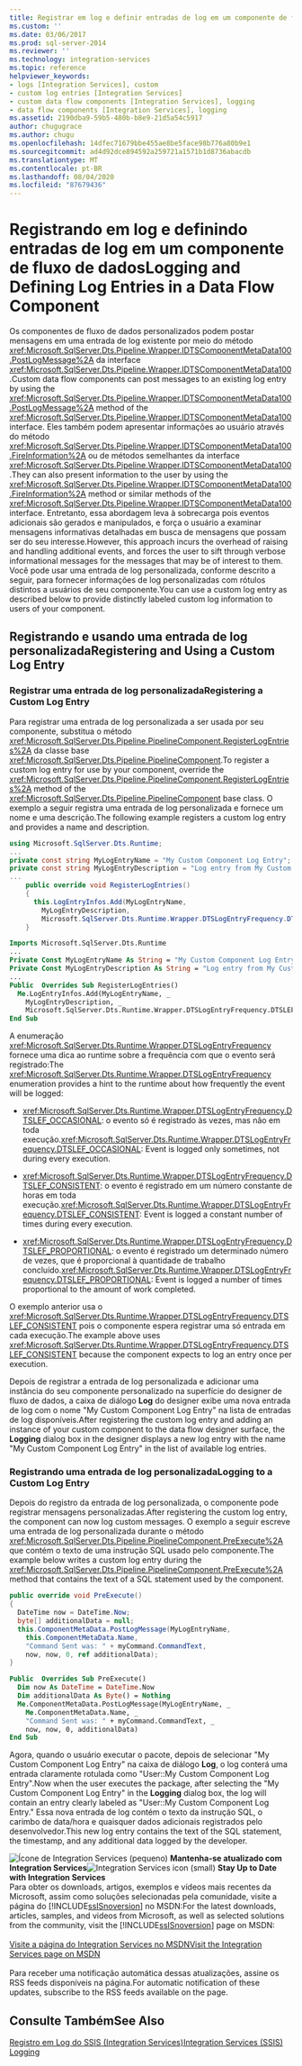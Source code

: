 ```yaml
---
title: Registrar em log e definir entradas de log em um componente de fluxo de dados | Microsoft Docs
ms.custom: ''
ms.date: 03/06/2017
ms.prod: sql-server-2014
ms.reviewer: ''
ms.technology: integration-services
ms.topic: reference
helpviewer_keywords:
- logs [Integration Services], custom
- custom log entries [Integration Services]
- custom data flow components [Integration Services], logging
- data flow components [Integration Services], logging
ms.assetid: 2190dba9-59b5-480b-b8e9-21d5a54c5917
author: chugugrace
ms.author: chugu
ms.openlocfilehash: 14dfec71679bbe455ae8be5face98b776a80b9e1
ms.sourcegitcommit: ad4d92dce894592a259721a1571b1d8736abacdb
ms.translationtype: MT
ms.contentlocale: pt-BR
ms.lasthandoff: 08/04/2020
ms.locfileid: "87679436"
---
```

# <a name="logging-and-defining-log-entries-in-a-data-flow-component"></a><span data-ttu-id="238ff-102">Registrando em log e definindo entradas de log em um componente de fluxo de dados</span><span class="sxs-lookup"><span data-stu-id="238ff-102">Logging and Defining Log Entries in a Data Flow Component</span></span>
  <span data-ttu-id="238ff-103">Os componentes de fluxo de dados personalizados podem postar mensagens em uma entrada de log existente por meio do método <xref:Microsoft.SqlServer.Dts.Pipeline.Wrapper.IDTSComponentMetaData100.PostLogMessage%2A> da interface <xref:Microsoft.SqlServer.Dts.Pipeline.Wrapper.IDTSComponentMetaData100>.</span><span class="sxs-lookup"><span data-stu-id="238ff-103">Custom data flow components can post messages to an existing log entry by using the <xref:Microsoft.SqlServer.Dts.Pipeline.Wrapper.IDTSComponentMetaData100.PostLogMessage%2A> method of the <xref:Microsoft.SqlServer.Dts.Pipeline.Wrapper.IDTSComponentMetaData100> interface.</span></span> <span data-ttu-id="238ff-104">Eles também podem apresentar informações ao usuário através do método <xref:Microsoft.SqlServer.Dts.Pipeline.Wrapper.IDTSComponentMetaData100.FireInformation%2A> ou de métodos semelhantes da interface <xref:Microsoft.SqlServer.Dts.Pipeline.Wrapper.IDTSComponentMetaData100>.</span><span class="sxs-lookup"><span data-stu-id="238ff-104">They can also present information to the user by using the <xref:Microsoft.SqlServer.Dts.Pipeline.Wrapper.IDTSComponentMetaData100.FireInformation%2A> method or similar methods of the <xref:Microsoft.SqlServer.Dts.Pipeline.Wrapper.IDTSComponentMetaData100> interface.</span></span> <span data-ttu-id="238ff-105">Entretanto, essa abordagem leva à sobrecarga pois eventos adicionais são gerados e manipulados, e força o usuário a examinar mensagens informativas detalhadas em busca de mensagens que possam ser do seu interesse.</span><span class="sxs-lookup"><span data-stu-id="238ff-105">However, this approach incurs the overhead of raising and handling additional events, and forces the user to sift through verbose informational messages for the messages that may be of interest to them.</span></span> <span data-ttu-id="238ff-106">Você pode usar uma entrada de log personalizada, conforme descrito a seguir, para fornecer informações de log personalizadas com rótulos distintos a usuários de seu componente.</span><span class="sxs-lookup"><span data-stu-id="238ff-106">You can use a custom log entry as described below to provide distinctly labeled custom log information to users of your component.</span></span>  
  
## <a name="registering-and-using-a-custom-log-entry"></a><span data-ttu-id="238ff-107">Registrando e usando uma entrada de log personalizada</span><span class="sxs-lookup"><span data-stu-id="238ff-107">Registering and Using a Custom Log Entry</span></span>  
  
### <a name="registering-a-custom-log-entry"></a><span data-ttu-id="238ff-108">Registrar uma entrada de log personalizada</span><span class="sxs-lookup"><span data-stu-id="238ff-108">Registering a Custom Log Entry</span></span>  
 <span data-ttu-id="238ff-109">Para registrar uma entrada de log personalizada a ser usada por seu componente, substitua o método <xref:Microsoft.SqlServer.Dts.Pipeline.PipelineComponent.RegisterLogEntries%2A> da classe base <xref:Microsoft.SqlServer.Dts.Pipeline.PipelineComponent>.</span><span class="sxs-lookup"><span data-stu-id="238ff-109">To register a custom log entry for use by your component, override the <xref:Microsoft.SqlServer.Dts.Pipeline.PipelineComponent.RegisterLogEntries%2A> method of the <xref:Microsoft.SqlServer.Dts.Pipeline.PipelineComponent> base class.</span></span> <span data-ttu-id="238ff-110">O exemplo a seguir registra uma entrada de log personalizada e fornece um nome e uma descrição.</span><span class="sxs-lookup"><span data-stu-id="238ff-110">The following example registers a custom log entry and provides a name and description.</span></span>  
  
```csharp  
using Microsoft.SqlServer.Dts.Runtime;  
...  
private const string MyLogEntryName = "My Custom Component Log Entry";  
private const string MyLogEntryDescription = "Log entry from My Custom Component ";  
...  
    public override void RegisterLogEntries()  
    {  
      this.LogEntryInfos.Add(MyLogEntryName,  
        MyLogEntryDescription,  
        Microsoft.SqlServer.Dts.Runtime.Wrapper.DTSLogEntryFrequency.DTSLEF_CONSISTENT);  
    }  
```  
  
```vb  
Imports Microsoft.SqlServer.Dts.Runtime  
...  
Private Const MyLogEntryName As String = "My Custom Component Log Entry"   
Private Const MyLogEntryDescription As String = "Log entry from My Custom Component "  
...  
Public  Overrides Sub RegisterLogEntries()   
  Me.LogEntryInfos.Add(MyLogEntryName, _  
    MyLogEntryDescription, _  
    Microsoft.SqlServer.Dts.Runtime.Wrapper.DTSLogEntryFrequency.DTSLEF_CONSISTENT)   
End Sub  
```  
  
 <span data-ttu-id="238ff-111">A enumeração <xref:Microsoft.SqlServer.Dts.Runtime.Wrapper.DTSLogEntryFrequency> fornece uma dica ao runtime sobre a frequência com que o evento será registrado:</span><span class="sxs-lookup"><span data-stu-id="238ff-111">The <xref:Microsoft.SqlServer.Dts.Runtime.Wrapper.DTSLogEntryFrequency> enumeration provides a hint to the runtime about how frequently the event will be logged:</span></span>  
  
-   <span data-ttu-id="238ff-112"><xref:Microsoft.SqlServer.Dts.Runtime.Wrapper.DTSLogEntryFrequency.DTSLEF_OCCASIONAL>: o evento só é registrado às vezes, mas não em toda execução.</span><span class="sxs-lookup"><span data-stu-id="238ff-112"><xref:Microsoft.SqlServer.Dts.Runtime.Wrapper.DTSLogEntryFrequency.DTSLEF_OCCASIONAL>: Event is logged only sometimes, not during every execution.</span></span>  
  
-   <span data-ttu-id="238ff-113"><xref:Microsoft.SqlServer.Dts.Runtime.Wrapper.DTSLogEntryFrequency.DTSLEF_CONSISTENT>: o evento é registrado em um número constante de horas em toda execução.</span><span class="sxs-lookup"><span data-stu-id="238ff-113"><xref:Microsoft.SqlServer.Dts.Runtime.Wrapper.DTSLogEntryFrequency.DTSLEF_CONSISTENT>: Event is logged a constant number of times during every execution.</span></span>  
  
-   <span data-ttu-id="238ff-114"><xref:Microsoft.SqlServer.Dts.Runtime.Wrapper.DTSLogEntryFrequency.DTSLEF_PROPORTIONAL>: o evento é registrado um determinado número de vezes, que é proporcional à quantidade de trabalho concluído.</span><span class="sxs-lookup"><span data-stu-id="238ff-114"><xref:Microsoft.SqlServer.Dts.Runtime.Wrapper.DTSLogEntryFrequency.DTSLEF_PROPORTIONAL>: Event is logged a number of times proportional to the amount of work completed.</span></span>  
  
 <span data-ttu-id="238ff-115">O exemplo anterior usa o <xref:Microsoft.SqlServer.Dts.Runtime.Wrapper.DTSLogEntryFrequency.DTSLEF_CONSISTENT> pois o componente espera registrar uma só entrada em cada execução.</span><span class="sxs-lookup"><span data-stu-id="238ff-115">The example above uses <xref:Microsoft.SqlServer.Dts.Runtime.Wrapper.DTSLogEntryFrequency.DTSLEF_CONSISTENT> because the component expects to log an entry once per execution.</span></span>  
  
 <span data-ttu-id="238ff-116">Depois de registrar a entrada de log personalizada e adicionar uma instância do seu componente personalizado na superfície do designer de fluxo de dados, a caixa de diálogo **Log** do designer exibe uma nova entrada de log com o nome "My Custom Component Log Entry" na lista de entradas de log disponíveis.</span><span class="sxs-lookup"><span data-stu-id="238ff-116">After registering the custom log entry and adding an instance of your custom component to the data flow designer surface, the **Logging** dialog box in the designer displays a new log entry with the name "My Custom Component Log Entry" in the list of available log entries.</span></span>  
  
### <a name="logging-to-a-custom-log-entry"></a><span data-ttu-id="238ff-117">Registrando uma entrada de log personalizada</span><span class="sxs-lookup"><span data-stu-id="238ff-117">Logging to a Custom Log Entry</span></span>  
 <span data-ttu-id="238ff-118">Depois do registro da entrada de log personalizada, o componente pode registrar mensagens personalizadas.</span><span class="sxs-lookup"><span data-stu-id="238ff-118">After registering the custom log entry, the component can now log custom messages.</span></span> <span data-ttu-id="238ff-119">O exemplo a seguir escreve uma entrada de log personalizada durante o método <xref:Microsoft.SqlServer.Dts.Pipeline.PipelineComponent.PreExecute%2A> que contém o texto de uma instrução SQL usado pelo componente.</span><span class="sxs-lookup"><span data-stu-id="238ff-119">The example below writes a custom log entry during the <xref:Microsoft.SqlServer.Dts.Pipeline.PipelineComponent.PreExecute%2A> method that contains the text of a SQL statement used by the component.</span></span>  
  
```csharp  
public override void PreExecute()  
{  
  DateTime now = DateTime.Now;  
  byte[] additionalData = null;  
  this.ComponentMetaData.PostLogMessage(MyLogEntryName,  
    this.ComponentMetaData.Name,  
    "Command Sent was: " + myCommand.CommandText,  
    now, now, 0, ref additionalData);  
}  
```  
  
```vb  
Public  Overrides Sub PreExecute()   
  Dim now As DateTime = DateTime.Now   
  Dim additionalData As Byte() = Nothing   
  Me.ComponentMetaData.PostLogMessage(MyLogEntryName, _  
    Me.ComponentMetaData.Name, _  
    "Command Sent was: " + myCommand.CommandText, _  
    now, now, 0, additionalData)   
End Sub  
```  
  
 <span data-ttu-id="238ff-120">Agora, quando o usuário executar o pacote, depois de selecionar "My Custom Component Log Entry" na caixa de diálogo **Log**, o log conterá uma entrada claramente rotulada como "User::My Custom Component Log Entry".</span><span class="sxs-lookup"><span data-stu-id="238ff-120">Now when the user executes the package, after selecting the "My Custom Component Log Entry" in the **Logging** dialog box, the log will contain an entry clearly labeled as "User::My Custom Component Log Entry."</span></span> <span data-ttu-id="238ff-121">Essa nova entrada de log contém o texto da instrução SQL, o carimbo de data/hora e quaisquer dados adicionais registrados pelo desenvolvedor.</span><span class="sxs-lookup"><span data-stu-id="238ff-121">This new log entry contains the text of the SQL statement, the timestamp, and any additional data logged by the developer.</span></span>  
  
<span data-ttu-id="238ff-122">![Ícone de Integration Services (pequeno)](../../media/dts-16.gif "Ícone do Integration Services (pequeno)")  **Mantenha-se atualizado com Integration Services**</span><span class="sxs-lookup"><span data-stu-id="238ff-122">![Integration Services icon (small)](../../media/dts-16.gif "Integration Services icon (small)")  **Stay Up to Date with Integration Services**</span></span><br /> <span data-ttu-id="238ff-123">Para obter os downloads, artigos, exemplos e vídeos mais recentes da Microsoft, assim como soluções selecionadas pela comunidade, visite a página do [!INCLUDE[ssISnoversion](../../../includes/ssisnoversion-md.md)] no MSDN:</span><span class="sxs-lookup"><span data-stu-id="238ff-123">For the latest downloads, articles, samples, and videos from Microsoft, as well as selected solutions from the community, visit the [!INCLUDE[ssISnoversion](../../../includes/ssisnoversion-md.md)] page on MSDN:</span></span><br /><br /> [<span data-ttu-id="238ff-124">Visite a página do Integration Services no MSDN</span><span class="sxs-lookup"><span data-stu-id="238ff-124">Visit the Integration Services page on MSDN</span></span>](https://go.microsoft.com/fwlink/?LinkId=136655)<br /><br /> <span data-ttu-id="238ff-125">Para receber uma notificação automática dessas atualizações, assine os RSS feeds disponíveis na página.</span><span class="sxs-lookup"><span data-stu-id="238ff-125">For automatic notification of these updates, subscribe to the RSS feeds available on the page.</span></span>  
  
## <a name="see-also"></a><span data-ttu-id="238ff-126">Consulte Também</span><span class="sxs-lookup"><span data-stu-id="238ff-126">See Also</span></span>  
 [<span data-ttu-id="238ff-127">Registro em Log do SSIS &#40;Integration Services&#41;</span><span class="sxs-lookup"><span data-stu-id="238ff-127">Integration Services &#40;SSIS&#41; Logging</span></span>](../../performance/integration-services-ssis-logging.md)  
  
  

